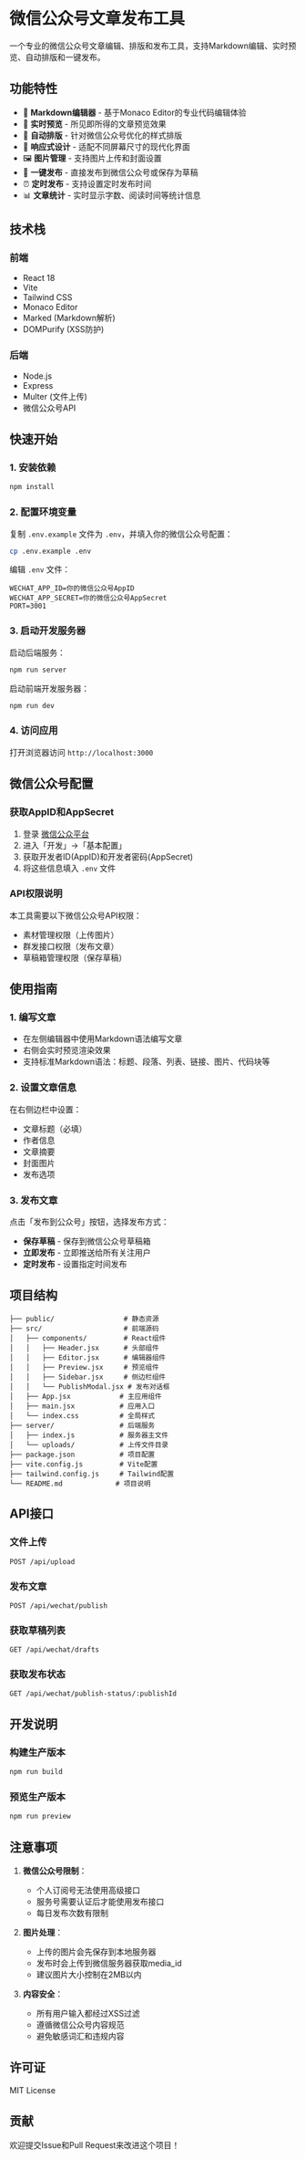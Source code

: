 # 微信公众号文章发布工具

一个专业的微信公众号文章编辑、排版和发布工具，支持Markdown编辑、实时预览、自动排版和一键发布。

## 功能特性

- 📝 **Markdown编辑器** - 基于Monaco Editor的专业代码编辑体验
- 👀 **实时预览** - 所见即所得的文章预览效果
- 🎨 **自动排版** - 针对微信公众号优化的样式排版
- 📱 **响应式设计** - 适配不同屏幕尺寸的现代化界面
- 🖼️ **图片管理** - 支持图片上传和封面设置
- 🚀 **一键发布** - 直接发布到微信公众号或保存为草稿
- ⏰ **定时发布** - 支持设置定时发布时间
- 📊 **文章统计** - 实时显示字数、阅读时间等统计信息

## 技术栈

### 前端
- React 18
- Vite
- Tailwind CSS
- Monaco Editor
- Marked (Markdown解析)
- DOMPurify (XSS防护)

### 后端
- Node.js
- Express
- Multer (文件上传)
- 微信公众号API

## 快速开始

### 1. 安装依赖

```bash
npm install
```

### 2. 配置环境变量

复制 `.env.example` 文件为 `.env`，并填入你的微信公众号配置：

```bash
cp .env.example .env
```

编辑 `.env` 文件：

```env
WECHAT_APP_ID=你的微信公众号AppID
WECHAT_APP_SECRET=你的微信公众号AppSecret
PORT=3001
```

### 3. 启动开发服务器

启动后端服务：
```bash
npm run server
```

启动前端开发服务器：
```bash
npm run dev
```

### 4. 访问应用

打开浏览器访问 `http://localhost:3000`

## 微信公众号配置

### 获取AppID和AppSecret

1. 登录 [微信公众平台](https://mp.weixin.qq.com/)
2. 进入「开发」->「基本配置」
3. 获取开发者ID(AppID)和开发者密码(AppSecret)
4. 将这些信息填入 `.env` 文件

### API权限说明

本工具需要以下微信公众号API权限：
- 素材管理权限（上传图片）
- 群发接口权限（发布文章）
- 草稿箱管理权限（保存草稿）

## 使用指南

### 1. 编写文章

- 在左侧编辑器中使用Markdown语法编写文章
- 右侧会实时预览渲染效果
- 支持标准Markdown语法：标题、段落、列表、链接、图片、代码块等

### 2. 设置文章信息

在右侧边栏中设置：
- 文章标题（必填）
- 作者信息
- 文章摘要
- 封面图片
- 发布选项

### 3. 发布文章

点击「发布到公众号」按钮，选择发布方式：
- **保存草稿** - 保存到微信公众号草稿箱
- **立即发布** - 立即推送给所有关注用户
- **定时发布** - 设置指定时间发布

## 项目结构

```
├── public/                 # 静态资源
├── src/                    # 前端源码
│   ├── components/         # React组件
│   │   ├── Header.jsx      # 头部组件
│   │   ├── Editor.jsx      # 编辑器组件
│   │   ├── Preview.jsx     # 预览组件
│   │   ├── Sidebar.jsx     # 侧边栏组件
│   │   └── PublishModal.jsx # 发布对话框
│   ├── App.jsx            # 主应用组件
│   ├── main.jsx           # 应用入口
│   └── index.css          # 全局样式
├── server/                # 后端服务
│   ├── index.js           # 服务器主文件
│   └── uploads/           # 上传文件目录
├── package.json           # 项目配置
├── vite.config.js         # Vite配置
├── tailwind.config.js     # Tailwind配置
└── README.md             # 项目说明
```

## API接口

### 文件上传
```
POST /api/upload
```

### 发布文章
```
POST /api/wechat/publish
```

### 获取草稿列表
```
GET /api/wechat/drafts
```

### 获取发布状态
```
GET /api/wechat/publish-status/:publishId
```

## 开发说明

### 构建生产版本

```bash
npm run build
```

### 预览生产版本

```bash
npm run preview
```

## 注意事项

1. **微信公众号限制**：
   - 个人订阅号无法使用高级接口
   - 服务号需要认证后才能使用发布接口
   - 每日发布次数有限制

2. **图片处理**：
   - 上传的图片会先保存到本地服务器
   - 发布时会上传到微信服务器获取media_id
   - 建议图片大小控制在2MB以内

3. **内容安全**：
   - 所有用户输入都经过XSS过滤
   - 遵循微信公众号内容规范
   - 避免敏感词汇和违规内容

## 许可证

MIT License

## 贡献

欢迎提交Issue和Pull Request来改进这个项目！